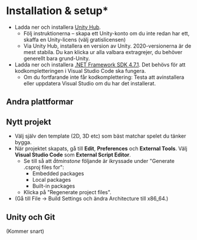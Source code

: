 # Installation & setup\*

* Ladda ner och installera [Unity Hub](https://unity3d.com/get-unity/download).
  * Följ instruktionerna – skapa ett Unity-konto om du inte redan har ett, skaffa en Unity-licens (välj gratislicensen)
  * Via Unity Hub, installera en version av Unity. 2020-versionerna är de mest stabila. Du kan klicka ur alla valbara extragrejer, du behöver generellt bara grund-Unity.
* Ladda ner och installera [.NET Framework SDK 4.7.1](https://dotnet.microsoft.com/download/dotnet-framework/thank-you/net471-developer-pack-offline-installer). Det behövs för att kodkompletteringen i Visual Studio Code ska fungera.
  * Om du fortfarande inte får kodkomplettering: Testa att avinstallera eller uppdatera Visual Studio om du har det installerat.

## Andra plattformar

## Nytt projekt

* Välj själv den template (2D, 3D etc) som bäst matchar spelet du tänker bygga.
* När projektet skapats, gå till **Edit**, **Preferences** och **External Tools**. Välj **Visual Studio Code** som **External Script Editor**.
  * Se till så att _åtminstone_ följande är ikryssade under "Generate .csproj files for":
    * Embedded packages
    * Local packages
    * Built-in packages
  * Klicka på "Regenerate project files".
* (Gå till File → Build Settings och ändra Architecture till x86\_64.)

## Unity och Git

(Kommer snart)
